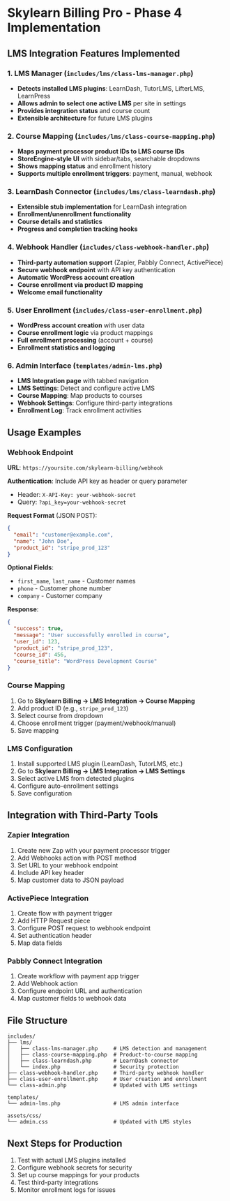 # Skylearn Billing Pro - Phase 4 Implementation

## LMS Integration Features Implemented

### 1. LMS Manager (`includes/lms/class-lms-manager.php`)
- **Detects installed LMS plugins**: LearnDash, TutorLMS, LifterLMS, LearnPress
- **Allows admin to select one active LMS** per site in settings
- **Provides integration status** and course count
- **Extensible architecture** for future LMS plugins

### 2. Course Mapping (`includes/lms/class-course-mapping.php`)
- **Maps payment processor product IDs to LMS course IDs**
- **StoreEngine-style UI** with sidebar/tabs, searchable dropdowns
- **Shows mapping status** and enrollment history
- **Supports multiple enrollment triggers**: payment, manual, webhook

### 3. LearnDash Connector (`includes/lms/class-learndash.php`)
- **Extensible stub implementation** for LearnDash integration
- **Enrollment/unenrollment functionality**
- **Course details and statistics**
- **Progress and completion tracking hooks**

### 4. Webhook Handler (`includes/class-webhook-handler.php`)
- **Third-party automation support** (Zapier, Pabbly Connect, ActivePiece)
- **Secure webhook endpoint** with API key authentication
- **Automatic WordPress account creation**
- **Course enrollment via product ID mapping**
- **Welcome email functionality**

### 5. User Enrollment (`includes/class-user-enrollment.php`)
- **WordPress account creation** with user data
- **Course enrollment logic** via product mappings
- **Full enrollment processing** (account + course)
- **Enrollment statistics and logging**

### 6. Admin Interface (`templates/admin-lms.php`)
- **LMS Integration page** with tabbed navigation
- **LMS Settings**: Detect and configure active LMS
- **Course Mapping**: Map products to courses
- **Webhook Settings**: Configure third-party integrations
- **Enrollment Log**: Track enrollment activities

## Usage Examples

### Webhook Endpoint
**URL**: `https://yoursite.com/skylearn-billing/webhook`

**Authentication**: Include API key as header or query parameter
- Header: `X-API-Key: your-webhook-secret`
- Query: `?api_key=your-webhook-secret`

**Request Format** (JSON POST):
```json
{
  "email": "customer@example.com",
  "name": "John Doe",
  "product_id": "stripe_prod_123"
}
```

**Optional Fields**:
- `first_name`, `last_name` - Customer names
- `phone` - Customer phone number  
- `company` - Customer company

**Response**:
```json
{
  "success": true,
  "message": "User successfully enrolled in course",
  "user_id": 123,
  "product_id": "stripe_prod_123",
  "course_id": 456,
  "course_title": "WordPress Development Course"
}
```

### Course Mapping
1. Go to **Skylearn Billing → LMS Integration → Course Mapping**
2. Add product ID (e.g., `stripe_prod_123`)
3. Select course from dropdown
4. Choose enrollment trigger (payment/webhook/manual)
5. Save mapping

### LMS Configuration
1. Install supported LMS plugin (LearnDash, TutorLMS, etc.)
2. Go to **Skylearn Billing → LMS Integration → LMS Settings**
3. Select active LMS from detected plugins
4. Configure auto-enrollment settings
5. Save configuration

## Integration with Third-Party Tools

### Zapier Integration
1. Create new Zap with your payment processor trigger
2. Add Webhooks action with POST method
3. Set URL to your webhook endpoint
4. Include API key header
5. Map customer data to JSON payload

### ActivePiece Integration
1. Create flow with payment trigger
2. Add HTTP Request piece
3. Configure POST request to webhook endpoint
4. Set authentication header
5. Map data fields

### Pabbly Connect Integration
1. Create workflow with payment app trigger
2. Add Webhook action
3. Configure endpoint URL and authentication
4. Map customer fields to webhook data

## File Structure
```
includes/
├── lms/
│   ├── class-lms-manager.php     # LMS detection and management
│   ├── class-course-mapping.php  # Product-to-course mapping
│   ├── class-learndash.php       # LearnDash connector
│   └── index.php                 # Security protection
├── class-webhook-handler.php     # Third-party webhook handler
├── class-user-enrollment.php     # User creation and enrollment
└── class-admin.php               # Updated with LMS settings

templates/
└── admin-lms.php                 # LMS admin interface

assets/css/
└── admin.css                     # Updated with LMS styles
```

## Next Steps for Production
1. Test with actual LMS plugins installed
2. Configure webhook secrets for security
3. Set up course mappings for your products
4. Test third-party integrations
5. Monitor enrollment logs for issues